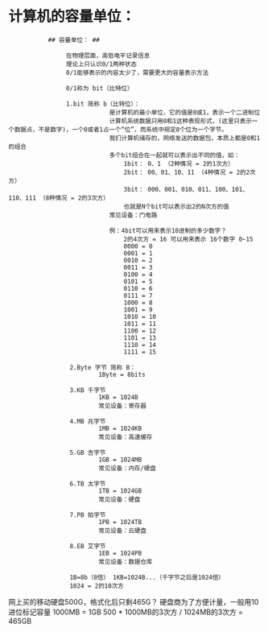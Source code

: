 # 计算机的容量单位： #
				
               ## 容量单位： ##
			
					在物理层面，高低电平记录信息
					理论上只认识0/1两种状态
    				0/1能够表示的内容太少了，需要更大的容量表示方法

					0/1称为 bit（比特位）

					1.bit 简称 b（比特位）：
								是计算机的最小单位，它的值是0或1，表示一个二进制位
								计算机系统数据只用0和1这种表现形式，(这里只表示一个数据点，不是数字)，一个0或者1占一个“位”，而系统中规定8个位为一个字节。
								我们计算机储存的，网络发送的数据包，本质上都是0和1的组合
								多个bit组合在一起就可以表示出不同的值，如：
									1bit： 0、1 （2种情况 = 2的1次方）
									2bit： 00、01、10、11 （4种情况 = 2的2次方）
									3bit： 000、001、010、011、100、101、110、111 （8种情况 = 2的3次方）
									也就是N个bit可以表示出2的N次方的值
								常见设备：门电路

								例：4bit可以用来表示10进制的多少数字？
									2的4次方 = 16 可以用来表示 16个数字 0~15
									0000 = 0
									0001 = 1 
									0010 = 2 
									0011 = 3
									0100 = 4
									0101 = 5
									0110 = 6
									0111 = 7
									1000 = 8
									1001 = 9
									1010 = 10
									1011 = 11
									1100 = 12
									1101 = 13
									1110 = 14
									1111 = 15	
	
					 2.Byte 字节 简称 B：
							 1Byte = 8bits

					 3.KB 千字节
							 1KB = 1024B
							 常见设备：寄存器
					
					 4.MB 兆字节
							 1MB = 1024KB
							 常见设备：高速缓存

					 5.GB 吉字节
							 1GB = 1024MB
							 常见设备：内存/硬盘

					 6.TB 太字节
							 1TB = 1024GB
							 常见设备：硬盘

					 7.PB 拍字节
							 1PB = 1024TB
							 常见设备：云硬盘

					 8.EB 艾字节
							 1EB = 1024PB
							 常见设备：数据仓库 	

					 1B=8b（8倍） 1KB=1024B...（千字节之后是1024倍）
					 1024 = 2的10次方

网上买的移动硬盘500G，格式化后只剩465G？
	硬盘商为了方便计量，一般用10进位标记容量  1000MB = 1GB
	500 * 1000MB的3次方 / 1024MB的3次方 = 465GB			